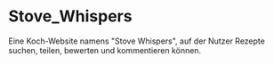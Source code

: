 # Stove_Whispers
Eine Koch-Website namens "Stove Whispers", auf der Nutzer Rezepte suchen, teilen, bewerten und kommentieren können.

